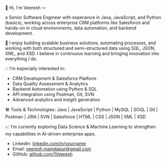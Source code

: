 👋 Hi, I'm Veeresh — 

a Senior Software Engineer with experience in Java, JavaScript, and Python (basics), working across enterprise CRM platforms like Salesforce and hands-on in cloud environments, data automation, and backend development.

🔧 I enjoy building scalable business solutions, automating processes, and working with both structured and semi-structured data using SQL, JSON, XML, and XSD. I believe in continuous learning and bringing innovation into everything I do.

💡 I’m especially interested in:
- CRM Development & Salesforce Platform
- Data Quality Assessment & Analytics
- Backend Automation using Python & SQL
- API integration using Postman, Git, SVN
- Advanced analytics and insight generation

🛠️ Tools & Technologies:
Java | JavaScript | Python | MySQL | SOQL | Git | Postman | JIRA | SVN | Salesforce | HTML | CSS | JSON | XML | XSD

📈 I’m currently exploring Data Science & Machine Learning to strengthen my capabilities in AI-driven enterprise apps.

- LinkedIn: [linkedin.com/in/yourname]([https://www.linkedin.com/in/yourname](https://www.linkedin.com/in/veeresh-mamdapur/))  
- Email: [veeresh.mamdapur@gmail.com](mailto:veeresh.mamdapur@gmail.com)  
- GitHub: [github.com/1Veeresh](https://github.com/1Veeresh)
